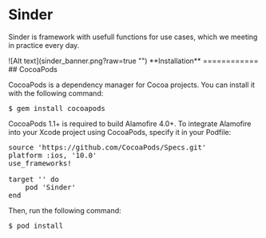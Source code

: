# Sinder
<p>
Sinder is framework with usefull functions for use cases, which we meeting in practice every day.
    <p>
![Alt text](sinder_banner.png?raw=true "")
**Installation**
============
## CocoaPods

CocoaPods is a dependency manager for Cocoa projects. You can install it with the following command:
<pre>
$ gem install cocoapods
</pre>
CocoaPods 1.1+ is required to build Alamofire 4.0+.
To integrate Alamofire into your Xcode project using CocoaPods, specify it in your Podfile:
<pre>
source 'https://github.com/CocoaPods/Specs.git'
platform :ios, '10.0'
use_frameworks!

target '<Your Target Name>' do
    pod 'Sinder'
end
</pre>
Then, run the following command:
<pre>
$ pod install
</pre>
